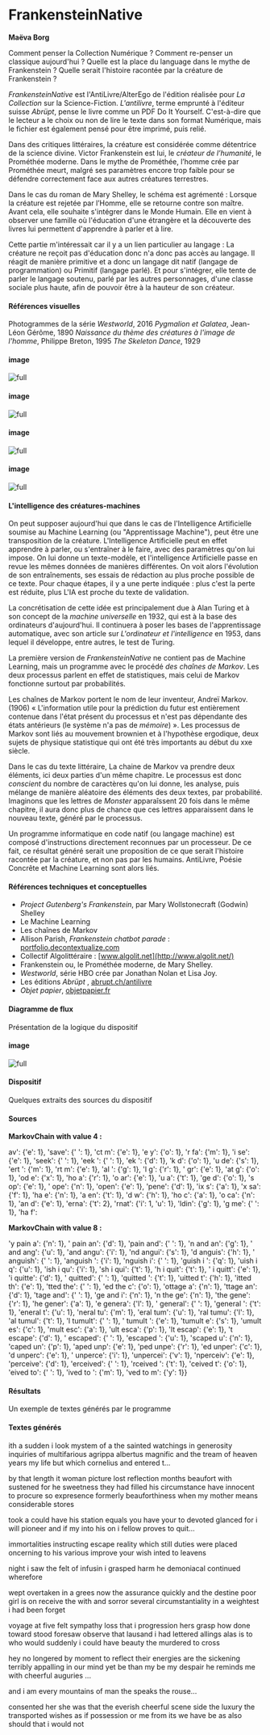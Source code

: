 # FrankensteinNative

**Maëva Borg**

Comment penser la Collection Numérique ?
Comment re-penser un classique aujourd'hui ? 
Quelle est la place du language dans le mythe de Frankenstein ?
Quelle serait l'histoire racontée par la créature de Frankenstein ? 
 
*FrankensteinNative* est l'AntiLivre/AlterEgo de l'édition réalisée pour *La Collection* sur la Science-Fiction. *L'antilivre*, terme emprunté à l'éditeur suisse *Abrüpt*, pense le livre comme un PDF Do It Yourself. C'est-à-dire que le lecteur a le choix ou non de lire le texte dans son format Numérique, mais le fichier est également pensé pour être imprimé, puis relié. 

Dans des critiques littéraires, la créature est considérée comme détentrice de la science divine. Victor Frankenstein est lui, le *créateur de l’humanité*, le Prométhée moderne. Dans le mythe de Prométhée, l’homme crée par Prométhée meurt, malgré ses paramètres encore trop faible pour se défendre correctement face aux autres créatures terrestres.

Dans le cas du roman de Mary Shelley, le schéma est agrémenté : Lorsque la créature est rejetée par l’Homme, elle se retourne contre son maître. 
Avant cela, elle souhaite s'intégrer dans le Monde Humain. Elle en vient à observer une famille où l'éducation d'une étrangère et la découverte des livres lui permettent d'apprendre à parler et à lire.

Cette partie m'intéressait car il y a un lien particulier au langage : La créature ne reçoit pas d'éducation donc n'a donc pas accès au langage. Il réagit de manière primitive et a donc un langage dit natif (langage de programmation) ou Primitif (langage parlé). Et pour s'intégrer, elle tente de parler le langage soutenu, parlé par les autres personnages, d'une classe sociale plus haute, afin de pouvoir être à la hauteur de son créateur. 

#### Références visuelles
Photogrammes de la série *Westworld*, 2016
*Pygmalion et Galatea*, Jean-Léon Gérôme, 1890
*Naissance du thème des créatures à l'image de l'homme*, Philippe Breton, 1995
*The Skeleton Dance*, 1929

#### image

![full](http://localhost:3000/images/frankenstein/bernard-full.jpg)

<!-- #### image

![full](http://localhost:3000/images/frankenstein/victor-full.jpg) -->

#### image

![full](http://localhost:3000/images/frankenstein/Pygmalion_and_Galatea-full.jpg)

#### image

![full](http://localhost:3000/images/frankenstein/chronologie.jpg)

#### image

![full](http://localhost:3000/images/frankenstein/DanseMacabreSkeletonCats-full.jpg)

#### L'intelligence des créatures-machines 

On peut supposer aujourd'hui que dans le cas de l'Intelligence Artificielle soumise au Machine Learning (ou "Apprentissage Machine"), peut être une transposition de la créature. L'Intelligence Artificielle peut en effet apprendre à parler, ou s'entraîner à le faire, avec des paramètres qu'on lui impose. 
On lui donne un texte-modèle, et l'intelligence Artificielle passe en revue les mêmes données de manières différentes. On voit alors l'évolution de son entraînements, ses essais de rédaction au plus proche possible de ce texte.
Pour chaque étapes, il y a une perte indiquée : plus c'est la perte est réduite, plus L'IA est proche du texte de validation.

La concrétisation de cette idée est principalement due à Alan Turing et à son concept de la *machine universelle* en 1932, qui est à la base des ordinateurs d'aujourd'hui. Il continuera à poser les bases de l'apprentissage automatique, avec son article sur *L'ordinateur et l'intelligence* en 1953, dans lequel il développe, entre autres, le test de Turing.

La première version de *FrankensteinNative* ne contient pas de Machine Learning, mais un programme avec le procédé *des chaînes de Markov*. Les deux processus parlent en effet de statistiques, mais celui de Markov fonctionne surtout par probabilités.

Les chaînes de Markov portent le nom de leur inventeur, Andreï Markov.(1906)
« L'information utile pour la prédiction du futur est entièrement contenue dans l'état présent du processus et n'est pas dépendante des états antérieurs (le système n'a pas de *mémoire*) ». Les processus de Markov sont liés au mouvement brownien et à l'hypothèse ergodique, deux sujets de physique statistique qui ont été très importants au début du xxe siècle.

Dans le cas du texte littéraire, La chaine de Markov va prendre deux éléments, ici deux parties d'un même chapitre. Le processus est donc *conscient* du nombre de caractères qu'on lui donne, les analyse, puis mélange de manière aléatoire des éléments des deux textes, par probabilité.
Imaginons que les lettres de *Monster* apparaîssent 20 fois dans le même chapitre, il aura donc plus de chance que ces lettres apparaissent dans le nouveau texte, généré par le processus. 

Un programme informatique en code natif (ou langage machine) est composé d'instructions directement reconnues par un processeur.
De ce fait, ce résultat généré serait une proposition de ce que serait l'histoire racontée par la créature, et non pas par les humains.
AntiLivre, Poésie Concrête et Machine Learning sont alors liés.

#### Références techniques et conceptuelles

- *Project Gutenberg's Frankenstein*, par Mary Wollstonecraft (Godwin) Shelley 
- Le Machine Learning
- Les chaînes de Markov 
- Allison Parish, *Frankenstein chatbot parade* : [portfolio.decontextualize.com](http://portfolio.decontextualize.com/)
- Collectif Algolittéraire : [www.algolit.net](http://www.algolit.net/)
- Frankenstein ou, le Prométhée moderne, de Mary Shelley. 
- *Westworld*, série HBO crée par Jonathan Nolan et Lisa Joy. 
- Les éditions *Abrüpt* , [abrupt.ch/antilivre](https://abrupt.ch/antilivre/)
- *Objet papier*, [objetpapier.fr](https://objetpapier.fr/)

#### Diagramme de flux 

Présentation de la logique du dispositif


#### image

![full](http://localhost:3000/images/frankenstein/flowchart.svg)

#### Dispositif

Quelques extraits des sources du dispositif

#### Sources

**MarkovChain with value 4 :**

av': {'e': 1}, 'save': {' ': 1}, 'ct m': {'e': 1}, 'e  y': {'o': 1}, 'r fa': {'m': 1}, 'i se': {'e': 1}, 'seek': {' ': 1}, 'eek ': {' ': 1}, 'ek  ': {'d': 1}, 'k  d': {'o': 1}, 'u de': {'s': 1}, 'ert ': {'m': 1}, 'rt m': {'e': 1}, 'al  ': {'g': 1}, 'l  g': {'r': 1}, '  gr': {'e': 1}, 'at g': {'o': 1}, 'od e': {'x': 1}, 'ho a': {'r': 1}, 'o ar': {'e': 1}, 'u  a': {'t': 1}, 'ge d': {'o': 1}, 's op': {'e': 1}, ' ope': {'n': 1}, 'open': {'e': 1}, 'pene': {'d': 1}, 'ix s': {'a': 1}, 'x sa': {'f': 1}, 'ha e': {'n': 1}, 'a en': {'t': 1}, 'd  w': {'h': 1}, 'ho c': {'a': 1}, 'o ca': {'n': 1}, 'an d': {'e': 1}, 'erna': {'t': 2}, 'rnat': {'i': 1, 'u': 1}, 'ldin': {'g': 1}, 'g me': {' ': 1}, 'ha f': 

**MarkovChain with value 8 :**

'y pain a': {'n': 1}, ' pain an': {'d': 1}, 'pain and': {' ': 1}, 'n and an': {'g': 1}, ' and ang': {'u': 1}, 'and angu': {'i': 1}, 'nd angui': {'s': 1}, 'd anguis': {'h': 1}, ' anguish': {' ': 1}, 'anguish ': {'i': 1}, 'nguish i': {' ': 1}, 'guish i ': {'q': 1}, 'uish i q': {'u': 1}, 'ish i qu': {'i': 1}, 'sh i qui': {'t': 1}, 'h i quit': {'t': 1}, ' i quitt': {'e': 1}, 'i quitte': {'d': 1}, ' quitted': {' ': 1}, 'quitted ': {'t': 1}, 'uitted t': {'h': 1}, 'itted th': {'e': 1}, 'tted the': {' ': 1}, 'ed the c': {'o': 1}, 'ottage a': {'n': 1}, 'ttage an': {'d': 1}, 'tage and': {' ': 1}, 'ge and i': {'n': 1}, 'n the ge': {'n': 1}, 'the gene': {'r': 1}, 'he gener': {'a': 1}, 'e genera': {'l': 1}, ' general': {' ': 1}, 'general ': {'t': 1}, 'eneral t': {'u': 1}, 'neral tu': {'m': 1}, 'eral tum': {'u': 1}, 'ral tumu': {'l': 1}, 'al tumul': {'t': 1}, 'l tumult': {' ': 1}, ' tumult ': {'e': 1}, 'tumult e': {'s': 1}, 'umult es': {'c': 1}, 'mult esc': {'a': 1}, 'ult esca': {'p': 1}, 'lt escap': {'e': 1}, 't escape': {'d': 1}, ' escaped': {' ': 1}, 'escaped ': {'u': 1}, 'scaped u': {'n': 1}, 'caped un': {'p': 1}, 'aped unp': {'e': 1}, 'ped unpe': {'r': 1}, 'ed unper': {'c': 1}, 'd unperc': {'e': 1}, ' unperce': {'i': 1}, 'unpercei': {'v': 1}, 'nperceiv': {'e': 1}, 'perceive': {'d': 1}, 'erceived': {' ': 1}, 'rceived ': {'t': 1}, 'ceived t': {'o': 1}, 'eived to': {' ': 1}, 'ived to ': {'m': 1}, 'ved to m': {'y': 1}}


#### Résultats

Un exemple de textes générés par le programme

#### Textes générés

ith a sudden i look
mystem of a the sainted watchings
in generosity inquiries of multifarious
agrippa albertus magnific and the tream of heaven years
my life but which cornelius and entered t...

by that length
it woman picture
lost reflection months
beaufort with sustened for he sweetness
they had filled his circumstance
have innocent to procure
so expresence formerly beauforthiness
when my mother means
considerable stores

took a could have
his station equals
you have
your to devoted glanced for
i will pioneer and if
my into his on i
fellow proves to quit...

immortalities instructing escape
reality which still duties were placed oncerning to his various
improve your wish inted to leavens

night i saw the felt of infusin
i grasped harm he demoniacal
continued wherefore

wept overtaken in a grees
now the assurance quickly
and the destine poor girl is on receive
the with and sorror several circumstantiality
in a weightest i had been forget

voyage at five felt sympathy loss
that i progression hers grasp
how done toward stood foresaw
observe that lausand i had lettered
allings alas is to who would
suddenly i could
have beauty the murdered to cross

hey no longered by
moment to reflect their energies
are the sickening terribly appalling
in our mind yet be than my be my despair
he reminds me
with cheerful auguries ...

and i am every mountains of man
the speaks the rouse...

consented her she was that the
everish cheerful scene side
the luxury the transported wishes
as if possession or me from its we
have be as also should that i would not





